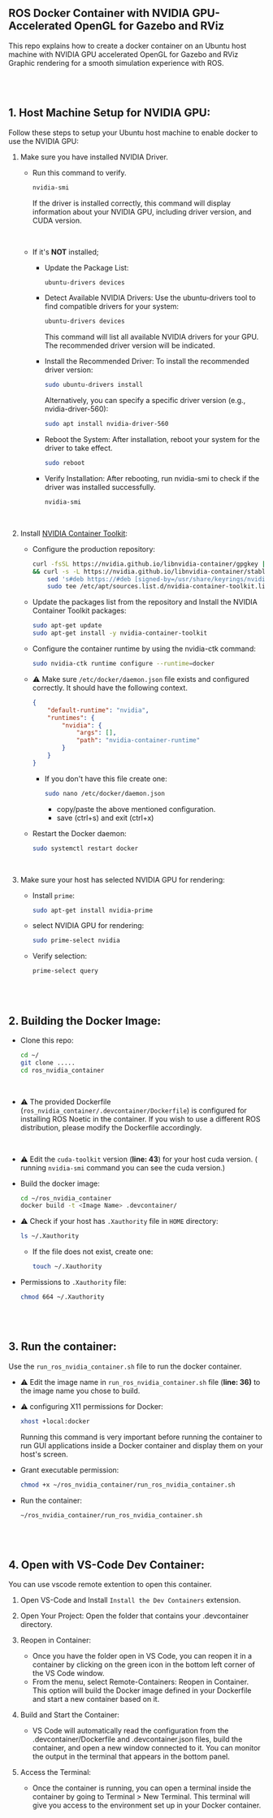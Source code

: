 ## ROS Docker Container with NVIDIA GPU-Accelerated OpenGL for Gazebo and RViz

This repo explains how to create a docker container on an Ubuntu host machine with NVIDIA GPU accelerated OpenGL for Gazebo and RViz Graphic rendering for a smooth simulation experience with ROS. 


</br>
</br>

## 1. Host Machine Setup for NVIDIA GPU:

Follow these steps to setup your Ubuntu host machine to enable docker to use the NVIDIA GPU:

1. Make sure you have installed NVIDIA Driver. 
    - Run this command to verify.
        ```bash
        nvidia-smi
        ```

        If the driver is installed correctly, this command will display information about your NVIDIA GPU, including driver version, and CUDA version. 
        
        </br>

    - If it's **NOT** installed;
        - Update the Package List:
            ```bash
            ubuntu-drivers devices
            ```  
        - Detect Available NVIDIA Drivers: Use the ubuntu-drivers tool to find compatible drivers for your system:
            ```bash
            ubuntu-drivers devices
            ```

            This command will list all available NVIDIA drivers for your GPU. The recommended driver version will be indicated.

        - Install the Recommended Driver: To install the recommended driver version:
            ```bash
            sudo ubuntu-drivers install
            ```

            Alternatively, you can specify a specific driver version (e.g., nvidia-driver-560):

            ```bash
            sudo apt install nvidia-driver-560
            ```
        
        - Reboot the System: After installation, reboot your system for the driver to take effect.
            ```bash
            sudo reboot
            ```

        - Verify Installation: After rebooting, run nvidia-smi to check if the driver was installed successfully.
            ```bash
            nvidia-smi
            ```
            </br>


2. Install [NVIDIA Container Toolkit](https://docs.nvidia.com/datacenter/cloud-native/container-toolkit/latest/install-guide.html):

    -  Configure the production repository:
        ```bash
        curl -fsSL https://nvidia.github.io/libnvidia-container/gpgkey | sudo gpg --dearmor -o /usr/share/keyrings/nvidia-container-toolkit-keyring.gpg \
        && curl -s -L https://nvidia.github.io/libnvidia-container/stable/deb/nvidia-container-toolkit.list | \
            sed 's#deb https://#deb [signed-by=/usr/share/keyrings/nvidia-container-toolkit-keyring.gpg] https://#g' | \
            sudo tee /etc/apt/sources.list.d/nvidia-container-toolkit.list

        ```

    - Update the packages list from the repository and Install the NVIDIA Container Toolkit packages:
        ```bash
        sudo apt-get update
        sudo apt-get install -y nvidia-container-toolkit
        ```

    - Configure the container runtime by using the nvidia-ctk command:
        ```bash
        sudo nvidia-ctk runtime configure --runtime=docker
        ```
    - ⚠️ Make sure `/etc/docker/daemon.json` file exists and configured correctly. It should have the following context.
        ```json
        {
            "default-runtime": "nvidia",
            "runtimes": {
                "nvidia": {
                    "args": [],
                    "path": "nvidia-container-runtime"
                }
            }
        }
        ```

        - If you don't have this file create one:
            ```bash
            sudo nano /etc/docker/daemon.json
            ```

            - copy/paste the above mentioned configuration.
            - save (ctrl+s) and exit (ctrl+x)

    - Restart the Docker daemon:
        ```bash
        sudo systemctl restart docker
        ```
</br>

3. Make sure your host has selected NVIDIA GPU for rendering:

    - Install `prime`:
        ```bash
        sudo apt-get install nvidia-prime
        ```
    
    - select NVIDIA GPU for rendering:
        ```bash
        sudo prime-select nvidia
        ```
    
    - Verify selection:
        ```bash
        prime-select query
        ```


</br>
</br>

## 2. Building the Docker Image:

- Clone this repo:
    ```bash
    cd ~/
    git clone .....
    cd ros_nvidia_container
    ```
    </br>

- ⚠️ The provided Dockerfile  (`ros_nvidia_container/.devcontainer/Dockerfile`) is configured for installing ROS Noetic in the container. If you wish to use a different ROS distribution, please modify the Dockerfile accordingly.
</br>

- ⚠️ Edit the `cuda-toolkit` version (**line: 43**) for your host cuda version. ( running `nvidia-smi` command you can see the cuda version.)
- Build the docker image:
    ```bash
    cd ~/ros_nvidia_container
    docker build -t <Image Name> .devcontainer/
    ```

- ⚠️ Check if your host has `.Xauthority` file in `HOME` directory:
    ```bash 
    ls ~/.Xauthority
    ```

    - If the file does not exist, create one:

        ```bash
        touch ~/.Xauthority
        ```

-  Permissions to `.Xauthority` file:
    ```bash
    chmod 664 ~/.Xauthority
    ```

</br>
</br>

## 3. Run the container:

Use the `run_ros_nvidia_container.sh` file to run the docker container. 

- ⚠️ Edit the image name in `run_ros_nvidia_container.sh` file (**line: 36)** to the image name you chose to build.

- ⚠️ configuring X11 permissions for Docker:
    ```bash
    xhost +local:docker
    ```
    Running this command is very important before running the container to run GUI applications inside a Docker container and display them on your host's screen.

- Grant executable permission:
    ```bash
    chmod +x ~/ros_nvidia_container/run_ros_nvidia_container.sh
    ```

- Run the container:
    ```bash
    ~/ros_nvidia_container/run_ros_nvidia_container.sh
    ```

</br></br>

## 4. Open with VS-Code Dev Container:

You can use vscode remote extention to open this container.

1. Open VS-Code and Install `Install the Dev Containers` extension.

2. Open Your Project: Open the folder that contains your .devcontainer directory.

3. Reopen in Container:
    - Once you have the folder open in VS Code, you can reopen it in a container by clicking on the green icon in the bottom left corner of the VS Code window.
    - From the menu, select Remote-Containers: Reopen in Container. This option will build the Docker image defined in your Dockerfile and start a new container based on it.

4. Build and Start the Container: 
    - VS Code will automatically read the configuration from the .devcontainer/Dockerfile and .devcontainer.json files, build the container, and open a new window connected to it. You can monitor the output in the terminal that appears in the bottom panel.

5. Access the Terminal: 
    - Once the container is running, you can open a terminal inside the container by going to Terminal > New Terminal. This terminal will give you access to the environment set up in your Docker container.
